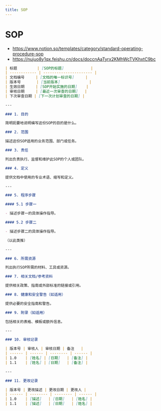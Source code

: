 ```yaml
---
title: SOP
---
```


# SOP

- https://www.notion.so/templates/category/standard-operating-procedure-sop
- https://nujuo8y1qx.feishu.cn/docs/doccnAaTyrx2KMhWcTVKhxtC9bc

```markdown
| 标题         | [SOP的标题]            |
| ------------ | ---------------------- |
| 文档编号     | [文档的唯一标识号]     |
| 版本号       | [当前版本]             |
| 生效日期     | [SOP开始实施的日期]    |
| 审核日期     | [最近一次审查的日期]   |
| 下次审查日期 | [下一次计划审查的日期] |

---

### 1. 目的

简明扼要地说明编写这份SOP的目的是什么。

### 2. 范围

描述这份SOP适用的业务范围、部门或任务。

### 3. 责任

列出负责执行、监督和维护此SOP的个人或团队。

### 4. 定义

提供文档中使用的专业术语、缩写和定义。

---

### 5. 程序步骤

#### 5.1 步骤一

- 描述步骤一的具体操作指导。

#### 5.2 步骤二

- 描述步骤二的具体操作指导。

（以此类推）

---

### 6. 所需资源

列出执行SOP所需的材料、工具或资源。

### 7. 相关文档/参考资料

提供相关政策、指南或外部标准的链接或引用。

### 8. 健康和安全警告（如适用）

提供必要的安全指南和警告。

### 9. 附录（如适用）

包括相关的表格、模板或额外信息。

---

### 10. 审核记录

| 版本号 | 审核人 | 审核日期 | 备注   |
| ------ | ------ | -------- | ------ |
| 1.0    | [姓名] | [日期]   | [备注] |
| 1.1    | [姓名] | [日期]   | [备注] |

---

### 11. 更改记录

| 版本号 | 更改描述 | 更改日期 | 更改人 |
| ------ | -------- | -------- | ------ |
| 1.0    | [描述]   | [日期]   | [姓名] |
| 1.1    | [描述]   | [日期]   | [姓名] |

```
